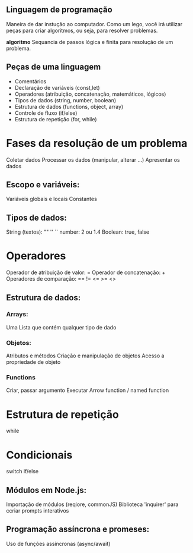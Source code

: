 ## Linguagem de programação

 Maneira de dar instução ao computador.
 Como  um lego, você irá utilizar peças para criar algoritmos, ou seja, para resolver problemas.

**algoritmo** 
 Sequancia de passos lógica e finita para resolução de um problema.

## Peças de uma linguagem

 - Comentários
 - Declaração de variáveis (const,let)
 - Operadores (atribuição, concatenação, matemáticos, lógicos)
 - Tipos de dados (string, number, boolean)
 - Estrutura de dados (functions, object, array)
 - Controle de fluxo (if/else)
 - Estrutura de repetição (for, while)

# Fases da resolução de um problema

 Coletar dados
 Processar os dados (manipular, alterar ...)
 Apresentar os dados

## Escopo e variáveis:

 Variáveis globais e locais
 Constantes

## Tipos de dados:

 String (textos): "" '' ``
 number: 2 ou 1.4
 Boolean: true, false
 
# Operadores
  
  Operador de atribuição de valor: =
  Operador de concatenação: +
  Operadores de comparação: ==    !=    <=  >=    <>    

## Estrutura de dados:

### Arrays:

 Uma Lista que contém qualquer tipo de dado

### Objetos: 
 Atributos e métodos
 Criação e manipulação de objetos
 Acesso a propriedade de objeto

### Functions
 Criar, passar argumento
 Executar
 Arrow function / named function

# Estrutura de repetição

  while

# Condicionais

 switch
 if/else

## Módulos em Node.js:
 
 Importação de módulos (reqiore, commonJS)
 Biblioteca 'inquirer' para ccriar prompts interativos

## Programação assíncrona e promeses:

  Uso de funções assíncronas (async/await)
